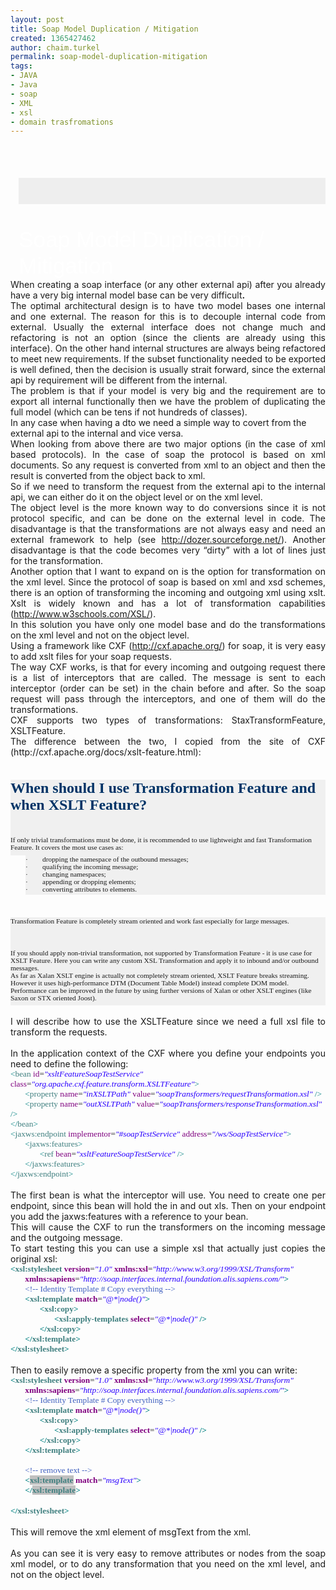 ```yaml
---
layout: post
title: Soap Model Duplication / Mitigation
created: 1365427462
author: chaim.turkel
permalink: soap-model-duplication-mitigation
tags:
- JAVA
- Java
- soap
- XML
- xsl
- domain trasfromations
---
```

<br />
<div class="MsoNormal" style="background: #EEEEEE; line-height: 31.5pt; margin-left: 9.75pt; margin-top: 27.0pt; mso-margin-bottom-alt: auto; mso-outline-level: 1;">
	&nbsp;</div>
<div class="MsoNormal" style="background-position: initial initial; background-repeat: initial initial; line-height: 31.5pt; margin-left: 9.75pt; margin-top: 27pt;">
	<span style="color: white; font-family: &quot;Arial&quot;,&quot;sans-serif&quot;; font-size: 26.5pt; mso-fareast-font-family: &quot;Times New Roman&quot;; mso-font-kerning: 18.0pt;">Soap Model Duplication / Mitigation<o:p></o:p></span></div>
<div class="MsoNormal" style="text-align: justify;">
	When creating a soap interface (or any other external api) after you already have a very big internal model base can be very difficult<b>. <o:p></o:p></b></div>
<div class="MsoNormal" style="text-align: justify;">
	The optimal architectural design is to have two model bases one internal and one external. The reason for this is to decouple internal code from external. Usually the external interface does not change much and refactoring is not an option (since the clients are already using this interface). On the other hand internal structures are always being refactored to meet new requirements. If the subset functionality needed to be exported is well defined, then the decision is usually strait forward, since the external api by requirement will be different from the internal.<o:p></o:p></div>
<div class="MsoNormal" style="text-align: justify;">
	The problem is that if your model is very big and the requirement are to export all internal functionally then we have the problem of duplicating the full model (which can be tens if not hundreds of classes). <o:p></o:p></div>
<div class="MsoNormal">
	In any case when having a dto we need a simple way to covert from the external api to the internal and vice versa. <o:p></o:p></div>
<div class="MsoNormal" style="text-align: justify;">
	When looking from above there are two major options (in the case of xml based protocols). In the case of soap the protocol is based on xml documents. So any request is converted from xml to an object and then the result is converted from the object back to xml. <o:p></o:p></div>
<div class="MsoNormal" style="text-align: justify;">
	So if we need to transform the request from the external api to the internal api, we can either do it on the object level or on the xml level.<o:p></o:p></div>
<div class="MsoNormal" style="text-align: justify;">
	The object level is the more known way to do conversions since it is not protocol specific, and can be done on the external level in code. The disadvantage is that the transformations are not always easy and need an external framework to help (see <a href="http://dozer.sourceforge.net/">http://dozer.sourceforge.net/</a>). Another disadvantage is that the code becomes very &ldquo;dirty&rdquo; with a lot of lines just for the transformation.<o:p></o:p></div>
<div class="MsoNormal" style="text-align: justify;">
	Another option that I want to expand on is the option for transformation on the xml level. Since the protocol of soap is based on xml and xsd schemes, there is an option of transforming the incoming and outgoing xml using xslt. Xslt is widely known and has a lot of transformation capabilities (<a href="http://www.w3schools.com/XSL/">http://www.w3schools.com/XSL/</a>).<o:p></o:p></div>
<div class="MsoNormal" style="text-align: justify;">
	In this solution you have only one model base and do the transformations on the xml level and not on the object level.<o:p></o:p></div>
<div class="MsoNormal" style="text-align: justify;">
	Using a framework like CXF (<a href="http://cxf.apache.org/">http://cxf.apache.org/</a>) for soap, it is very easy to add xslt files for your soap requests. <o:p></o:p></div>
<div class="MsoNormal" style="text-align: justify;">
	The way CXF works, is that for every incoming and outgoing request there is a list of interceptors that are called. The message is sent to each interceptor (order can be set) in the chain before and after. So the soap request will pass through the interceptors, and one of them will do the transformations.<o:p></o:p></div>
<div class="MsoNormal" style="text-align: justify;">
	CXF supports two types of transformations: StaxTransformFeature, XSLTFeature.<o:p></o:p></div>
<div class="MsoNormal" style="text-align: justify;">
	The difference between the two, I copied from the site of CXF (http://cxf.apache.org/docs/xslt-feature.html):<o:p></o:p></div>
<div style="background: #F0F0F0; border-bottom: solid #3C78B5 1.0pt; border: none; mso-border-bottom-alt: solid #3C78B5 .75pt; mso-element: para-border-div; padding: 0in 0in 2.0pt 0in;">
	<h1 style="background-position: initial initial; background-repeat: initial initial; border: none; margin: 27pt 0in 3pt; padding: 0in;">
		<span style="color: #003366; font-family: &quot;Verdana&quot;,&quot;sans-serif&quot;; font-size: 18.0pt;">When should I use Transformation Feature and when XSLT Feature?<o:p></o:p></span></h1>
	<h1 style="background-position: initial initial; background-repeat: initial initial; border: none; margin: 27pt 0in 3pt; padding: 0in;">
		<span style="font-family: &quot;Verdana&quot;,&quot;sans-serif&quot;; font-size: 8.5pt; font-weight: normal;">If only trivial transformations must be done, it is recommended to use lightweight and fast Transformation Feature. It covers the most use cases as:<o:p></o:p></span></h1>
</div>
<div style="background: #F0F0F0; border-bottom: solid #3C78B5 1.0pt; border: none; margin-left: .25in; margin-right: 0in; mso-border-bottom-alt: solid #3C78B5 .75pt; mso-element: para-border-div; padding: 0in 0in 2.0pt 0in;">
	<h1 style="background-position: initial initial; background-repeat: initial initial; border: none; margin: 0in 0in 0.0001pt 0.25in; padding: 0in; text-indent: -0.25in;">
		<!--[if !supportLists]--><span style="font-family: Symbol; font-size: 8.5pt; font-weight: normal; mso-bidi-font-family: Symbol; mso-fareast-font-family: Symbol;">&middot;<span style="font-family: 'Times New Roman'; font-size: 7pt; line-height: normal;">&nbsp;&nbsp;&nbsp;&nbsp;&nbsp;&nbsp;&nbsp;&nbsp;&nbsp; </span></span><!--[endif]--><span style="font-family: &quot;Verdana&quot;,&quot;sans-serif&quot;; font-size: 8.5pt; font-weight: normal;">dropping the namespace of the outbound messages;<o:p></o:p></span></h1>
	<h1 style="background-position: initial initial; background-repeat: initial initial; border: none; margin: 0in 0in 0.0001pt 0.25in; padding: 0in; text-indent: -0.25in;">
		<!--[if !supportLists]--><span style="font-family: Symbol; font-size: 8.5pt; font-weight: normal; mso-bidi-font-family: Symbol; mso-fareast-font-family: Symbol;">&middot;<span style="font-family: 'Times New Roman'; font-size: 7pt; line-height: normal;">&nbsp;&nbsp;&nbsp;&nbsp;&nbsp;&nbsp;&nbsp;&nbsp;&nbsp; </span></span><!--[endif]--><span style="font-family: &quot;Verdana&quot;,&quot;sans-serif&quot;; font-size: 8.5pt; font-weight: normal;">qualifying the incoming message;<o:p></o:p></span></h1>
	<h1 style="background-position: initial initial; background-repeat: initial initial; border: none; margin: 0in 0in 0.0001pt 0.25in; padding: 0in; text-indent: -0.25in;">
		<!--[if !supportLists]--><span style="font-family: Symbol; font-size: 8.5pt; font-weight: normal; mso-bidi-font-family: Symbol; mso-fareast-font-family: Symbol;">&middot;<span style="font-family: 'Times New Roman'; font-size: 7pt; line-height: normal;">&nbsp;&nbsp;&nbsp;&nbsp;&nbsp;&nbsp;&nbsp;&nbsp;&nbsp; </span></span><!--[endif]--><span style="font-family: &quot;Verdana&quot;,&quot;sans-serif&quot;; font-size: 8.5pt; font-weight: normal;">changing namespaces;<o:p></o:p></span></h1>
	<h1 style="background-position: initial initial; background-repeat: initial initial; border: none; margin: 0in 0in 0.0001pt 0.25in; padding: 0in; text-indent: -0.25in;">
		<!--[if !supportLists]--><span style="font-family: Symbol; font-size: 8.5pt; font-weight: normal; mso-bidi-font-family: Symbol; mso-fareast-font-family: Symbol;">&middot;<span style="font-family: 'Times New Roman'; font-size: 7pt; line-height: normal;">&nbsp;&nbsp;&nbsp;&nbsp;&nbsp;&nbsp;&nbsp;&nbsp;&nbsp; </span></span><!--[endif]--><span style="font-family: &quot;Verdana&quot;,&quot;sans-serif&quot;; font-size: 8.5pt; font-weight: normal;">appending or dropping elements;<o:p></o:p></span></h1>
	<h1 style="background-position: initial initial; background-repeat: initial initial; border: none; margin: 0in 0in 0.0001pt 0.25in; padding: 0in; text-indent: -0.25in;">
		<!--[if !supportLists]--><span style="font-family: Symbol; font-size: 8.5pt; font-weight: normal; mso-bidi-font-family: Symbol; mso-fareast-font-family: Symbol;">&middot;<span style="font-family: 'Times New Roman'; font-size: 7pt; line-height: normal;">&nbsp;&nbsp;&nbsp;&nbsp;&nbsp;&nbsp;&nbsp;&nbsp;&nbsp; </span></span><!--[endif]--><span style="font-family: &quot;Verdana&quot;,&quot;sans-serif&quot;; font-size: 8.5pt; font-weight: normal;">converting attributes to elements.<o:p></o:p></span></h1>
</div>
<div style="background: #F0F0F0; border-bottom: solid #3C78B5 1.0pt; border: none; mso-border-bottom-alt: solid #3C78B5 .75pt; mso-element: para-border-div; padding: 0in 0in 2.0pt 0in;">
	<h1 style="background-position: initial initial; background-repeat: initial initial; border: none; margin: 27pt 0in 3pt; padding: 0in;">
		<span style="font-family: &quot;Verdana&quot;,&quot;sans-serif&quot;; font-size: 8.5pt; font-weight: normal;">Transformation Feature is completely stream oriented and work fast especially for large messages.<o:p></o:p></span></h1>
	<h1 style="background-position: initial initial; background-repeat: initial initial; border: none; margin-bottom: 3pt; padding: 0in;">
		<span style="font-family: &quot;Verdana&quot;,&quot;sans-serif&quot;; font-size: 8.5pt; font-weight: normal;">If you should apply non-trivial transformation, not supported by Transformation Feature - it is use case for XSLT Feature. Here you can write any custom XSL Transformation and apply it to inbound and/or outbound messages.<br />
		As far as Xalan XSLT engine is actually not completely stream oriented, XSLT Feature breaks streaming. However it uses high-performance DTM (Document Table Model) instead complete DOM model.<br />
		Performance can be improved in the future by using further versions of Xalan or other XSLT engines (like Saxon or STX oriented Joost).<o:p></o:p></span></h1>
</div>
<div class="MsoNormal">
	&nbsp;</div>
<div class="MsoNormal" style="text-align: justify;">
	I will describe how to use the XSLTFeature since we need a full xsl file to transform the requests.<o:p></o:p></div>
<div class="MsoNormal" style="text-align: justify;">
	&nbsp;</div>
<div class="MsoNormal" style="text-align: justify;">
	In the application context of the CXF where you define your endpoints you need to define the following:<o:p></o:p></div>
<div class="MsoNormal" style="line-height: normal; margin-bottom: .0001pt; margin-bottom: 0in; mso-layout-grid-align: none; text-autospace: none;">
	<span style="color: teal; font-family: Consolas; font-size: 10.0pt;">&lt;</span><span style="color: #3f7f7f; font-family: Consolas; font-size: 10.0pt;">bean</span><span style="font-family: Consolas; font-size: 10.0pt;"> <span style="color: #7f007f;">id</span>=<i><span style="color: #2a00ff;">&quot;xsltFeatureSoapTestService&quot;</span></i> <span style="color: #7f007f;">class</span>=<i><span style="color: #2a00ff;">&quot;org.apache.cxf.feature.transform.XSLTFeature&quot;</span></i><span style="color: teal;">&gt;</span><o:p></o:p></span></div>
<div class="MsoNormal" style="line-height: normal; margin-bottom: .0001pt; margin-bottom: 0in; mso-layout-grid-align: none; text-autospace: none;">
	<span style="font-family: Consolas; font-size: 10pt;">&nbsp;&nbsp;&nbsp;&nbsp;&nbsp;&nbsp; </span><span style="color: teal; font-family: Consolas; font-size: 10.0pt;">&lt;</span><span style="color: #3f7f7f; font-family: Consolas; font-size: 10.0pt;">property</span><span style="font-family: Consolas; font-size: 10.0pt;"> <span style="color: #7f007f;">name</span>=<i><span style="color: #2a00ff;">&quot;inXSLTPath&quot;</span></i> <span style="color: #7f007f;">value</span>=<i><span style="color: #2a00ff;">&quot;soapTransformers/requestTransformation.xsl&quot;</span></i> <span style="color: teal;">/&gt;</span><o:p></o:p></span></div>
<div class="MsoNormal" style="line-height: normal; margin-bottom: .0001pt; margin-bottom: 0in; mso-layout-grid-align: none; text-autospace: none;">
	<span style="font-family: Consolas; font-size: 10pt;">&nbsp;&nbsp;&nbsp;&nbsp;&nbsp;&nbsp; </span><span style="color: teal; font-family: Consolas; font-size: 10.0pt;">&lt;</span><span style="color: #3f7f7f; font-family: Consolas; font-size: 10.0pt;">property</span><span style="font-family: Consolas; font-size: 10.0pt;"> <span style="color: #7f007f;">name</span>=<i><span style="color: #2a00ff;">&quot;outXSLTPath&quot;</span></i> <span style="color: #7f007f;">value</span>=<i><span style="color: #2a00ff;">&quot;soapTransformers/responseTransformation.xsl&quot;</span></i> <span style="color: teal;">/&gt;</span><o:p></o:p></span></div>
<div class="MsoNormal" style="line-height: normal; margin-bottom: .0001pt; margin-bottom: 0in; mso-layout-grid-align: none; text-autospace: none;">
	<span style="color: teal; font-family: Consolas; font-size: 10.0pt;">&lt;/</span><span style="color: #3f7f7f; font-family: Consolas; font-size: 10.0pt;">bean</span><span style="color: teal; font-family: Consolas; font-size: 10.0pt;">&gt;</span><span style="font-family: Consolas; font-size: 10.0pt;"><o:p></o:p></span></div>
<div class="MsoNormal" style="line-height: normal; margin-bottom: .0001pt; margin-bottom: 0in; mso-layout-grid-align: none; text-autospace: none;">
	<span style="color: teal; font-family: Consolas; font-size: 10.0pt;">&lt;</span><span style="color: #3f7f7f; font-family: Consolas; font-size: 10.0pt;">jaxws:endpoint</span><span style="font-family: Consolas; font-size: 10.0pt;"> <span style="color: #7f007f;">implementor</span>=<i><span style="color: #2a00ff;">&quot;#soapTestService&quot;</span></i> <span style="color: #7f007f;">address</span>=<i><span style="color: #2a00ff;">&quot;/ws/SoapTestService&quot;</span></i><span style="color: teal;">&gt;</span><o:p></o:p></span></div>
<div class="MsoNormal" style="line-height: normal; margin-bottom: .0001pt; margin-bottom: 0in; mso-layout-grid-align: none; text-autospace: none;">
	<span style="font-family: Consolas; font-size: 10pt;">&nbsp;&nbsp;&nbsp;&nbsp;&nbsp;&nbsp; </span><span style="color: teal; font-family: Consolas; font-size: 10.0pt;">&lt;</span><span style="color: #3f7f7f; font-family: Consolas; font-size: 10.0pt;">jaxws:features</span><span style="color: teal; font-family: Consolas; font-size: 10.0pt;">&gt;</span><span style="font-family: Consolas; font-size: 10.0pt;"><o:p></o:p></span></div>
<div class="MsoNormal" style="line-height: normal; margin-bottom: .0001pt; margin-bottom: 0in; mso-layout-grid-align: none; text-autospace: none;">
	<span style="font-family: Consolas; font-size: 10pt;">&nbsp;&nbsp;&nbsp;&nbsp;&nbsp;&nbsp;&nbsp;&nbsp;&nbsp;&nbsp;&nbsp;&nbsp;&nbsp; </span><span style="color: teal; font-family: Consolas; font-size: 10.0pt;">&lt;</span><span style="color: #3f7f7f; font-family: Consolas; font-size: 10.0pt;">ref</span><span style="font-family: Consolas; font-size: 10.0pt;"> <span style="color: #7f007f;">bean</span>=<i><span style="color: #2a00ff;">&quot;xsltFeatureSoapTestService&quot;</span></i> <span style="color: teal;">/&gt;</span><o:p></o:p></span></div>
<div class="MsoNormal" style="line-height: normal; margin-bottom: .0001pt; margin-bottom: 0in; mso-layout-grid-align: none; text-autospace: none;">
	<span style="font-family: Consolas; font-size: 10pt;">&nbsp;&nbsp;&nbsp;&nbsp;&nbsp;&nbsp; </span><span style="color: teal; font-family: Consolas; font-size: 10.0pt;">&lt;/</span><span style="color: #3f7f7f; font-family: Consolas; font-size: 10.0pt;">jaxws:features</span><span style="color: teal; font-family: Consolas; font-size: 10.0pt;">&gt;</span><span style="font-family: Consolas; font-size: 10.0pt;"><o:p></o:p></span></div>
<div class="MsoNormal" style="line-height: normal; margin-bottom: .0001pt; margin-bottom: 0in; mso-layout-grid-align: none; text-autospace: none;">
	<span style="color: teal; font-family: Consolas; font-size: 10.0pt;">&lt;/</span><span style="color: #3f7f7f; font-family: Consolas; font-size: 10.0pt;">jaxws:endpoint</span><span style="color: teal; font-family: Consolas; font-size: 10.0pt;">&gt;</span><span style="font-family: Consolas; font-size: 10.0pt;"><o:p></o:p></span></div>
<div class="MsoNormal" style="text-align: justify;">
	&nbsp;</div>
<div class="MsoNormal" style="text-align: justify;">
	The first bean is what the interceptor will use. You need to create one per endpoint, since this bean will hold the in and out xls. Then on your endpoint you add the jaxws:features with a reference to your bean. <o:p></o:p></div>
<div class="MsoNormal" style="text-align: justify;">
	This will cause the CXF to run the transformers on the incoming message and the outgoing message. <o:p></o:p></div>
<div class="MsoNormal" style="text-align: justify;">
	To start testing this you can use a simple xsl that actually just copies the original xsl:<o:p></o:p></div>
<div class="MsoNormal" style="line-height: normal; margin-bottom: .0001pt; margin-bottom: 0in; mso-layout-grid-align: none; text-autospace: none;">
	<b><span style="color: teal; font-family: Consolas; font-size: 10.0pt;">&lt;</span></b><b><span style="color: #3f7f7f; font-family: Consolas; font-size: 10.0pt;">xsl:stylesheet </span></b><b><span style="color: #7f007f; font-family: Consolas; font-size: 10.0pt;">version</span></b><span style="font-family: Consolas; font-size: 10pt;">=</span><i><span style="color: #2a00ff; font-family: Consolas; font-size: 10.0pt;">&quot;1.0&quot; </span></i><b><span style="color: #7f007f; font-family: Consolas; font-size: 10.0pt;">xmlns:xsl</span></b><span style="font-family: Consolas; font-size: 10pt;">=</span><i><span style="color: #2a00ff; font-family: Consolas; font-size: 10.0pt;">&quot;http://www.w3.org/1999/XSL/Transform&quot;</span></i><span style="font-family: Consolas; font-size: 10.0pt;"><o:p></o:p></span></div>
<div class="MsoNormal" style="line-height: normal; margin-bottom: .0001pt; margin-bottom: 0in; mso-layout-grid-align: none; text-autospace: none;">
	<i><span style="color: #2a00ff; font-family: Consolas; font-size: 10.0pt;">&nbsp;&nbsp;&nbsp;&nbsp;&nbsp;&nbsp; </span></i><b><span style="color: #7f007f; font-family: Consolas; font-size: 10.0pt;">xmlns:sapiens</span></b><span style="font-family: Consolas; font-size: 10pt;">=</span><i><span style="color: #2a00ff; font-family: Consolas; font-size: 10.0pt;">&quot;http://soap.interfaces.internal.foundation.alis.sapiens.com/&quot;</span></i><b><span style="color: teal; font-family: Consolas; font-size: 10.0pt;">&gt;</span></b><span style="font-family: Consolas; font-size: 10.0pt;"><o:p></o:p></span></div>
<div class="MsoNormal" style="line-height: normal; margin-bottom: .0001pt; margin-bottom: 0in; mso-layout-grid-align: none; text-autospace: none;">
	<span style="font-family: Consolas; font-size: 10pt;">&nbsp;&nbsp;&nbsp;&nbsp;&nbsp;&nbsp; </span><span style="color: #3f5fbf; font-family: Consolas; font-size: 10.0pt;">&lt;!-- Identity Template # Copy everything --&gt;</span><span style="font-family: Consolas; font-size: 10.0pt;"><o:p></o:p></span></div>
<div class="MsoNormal" style="line-height: normal; margin-bottom: .0001pt; margin-bottom: 0in; mso-layout-grid-align: none; text-autospace: none;">
	<span style="font-family: Consolas; font-size: 10pt;">&nbsp;&nbsp;&nbsp;&nbsp;&nbsp;&nbsp; </span><b><span style="color: teal; font-family: Consolas; font-size: 10.0pt;">&lt;</span></b><b><span style="color: #3f7f7f; font-family: Consolas; font-size: 10.0pt;">xsl:template </span></b><b><span style="color: #7f007f; font-family: Consolas; font-size: 10.0pt;">match</span></b><span style="font-family: Consolas; font-size: 10pt;">=</span><i><span style="color: #2a00ff; font-family: Consolas; font-size: 10.0pt;">&quot;@*|node()&quot;</span></i><b><span style="color: teal; font-family: Consolas; font-size: 10.0pt;">&gt;</span></b><span style="font-family: Consolas; font-size: 10.0pt;"><o:p></o:p></span></div>
<div class="MsoNormal" style="line-height: normal; margin-bottom: .0001pt; margin-bottom: 0in; mso-layout-grid-align: none; text-autospace: none;">
	<span style="font-family: Consolas; font-size: 10pt;">&nbsp;&nbsp;&nbsp;&nbsp;&nbsp;&nbsp;&nbsp;&nbsp;&nbsp;&nbsp;&nbsp;&nbsp;&nbsp; </span><b><span style="color: teal; font-family: Consolas; font-size: 10.0pt;">&lt;</span></b><b><span style="color: #3f7f7f; font-family: Consolas; font-size: 10.0pt;">xsl:copy</span></b><b><span style="color: teal; font-family: Consolas; font-size: 10.0pt;">&gt;</span></b><span style="font-family: Consolas; font-size: 10.0pt;"><o:p></o:p></span></div>
<div class="MsoNormal" style="line-height: normal; margin-bottom: .0001pt; margin-bottom: 0in; mso-layout-grid-align: none; text-autospace: none;">
	<span style="font-family: Consolas; font-size: 10pt;">&nbsp;&nbsp;&nbsp;&nbsp;&nbsp;&nbsp;&nbsp;&nbsp;&nbsp;&nbsp;&nbsp;&nbsp;&nbsp;&nbsp;&nbsp;&nbsp;&nbsp;&nbsp;&nbsp;&nbsp; </span><b><span style="color: teal; font-family: Consolas; font-size: 10.0pt;">&lt;</span></b><b><span style="color: #3f7f7f; font-family: Consolas; font-size: 10.0pt;">xsl:apply-templates </span></b><b><span style="color: #7f007f; font-family: Consolas; font-size: 10.0pt;">select</span></b><span style="font-family: Consolas; font-size: 10pt;">=</span><i><span style="color: #2a00ff; font-family: Consolas; font-size: 10.0pt;">&quot;@*|node()&quot; </span></i><b><span style="color: teal; font-family: Consolas; font-size: 10.0pt;">/&gt;</span></b><span style="font-family: Consolas; font-size: 10.0pt;"><o:p></o:p></span></div>
<div class="MsoNormal" style="line-height: normal; margin-bottom: .0001pt; margin-bottom: 0in; mso-layout-grid-align: none; text-autospace: none;">
	<span style="font-family: Consolas; font-size: 10pt;">&nbsp;&nbsp;&nbsp;&nbsp;&nbsp;&nbsp;&nbsp;&nbsp;&nbsp;&nbsp;&nbsp;&nbsp;&nbsp; </span><b><span style="color: teal; font-family: Consolas; font-size: 10.0pt;">&lt;/</span></b><b><span style="color: #3f7f7f; font-family: Consolas; font-size: 10.0pt;">xsl:copy</span></b><b><span style="color: teal; font-family: Consolas; font-size: 10.0pt;">&gt;</span></b><span style="font-family: Consolas; font-size: 10.0pt;"><o:p></o:p></span></div>
<div class="MsoNormal" style="line-height: normal; margin-bottom: .0001pt; margin-bottom: 0in; mso-layout-grid-align: none; text-autospace: none;">
	<span style="font-family: Consolas; font-size: 10pt;">&nbsp;&nbsp;&nbsp;&nbsp;&nbsp;&nbsp; </span><b><span style="color: teal; font-family: Consolas; font-size: 10.0pt;">&lt;/</span></b><b><span style="color: #3f7f7f; font-family: Consolas; font-size: 10.0pt;">xsl:template</span></b><b><span style="color: teal; font-family: Consolas; font-size: 10.0pt;">&gt;</span></b><span style="font-family: Consolas; font-size: 10.0pt;"><o:p></o:p></span></div>
<div class="MsoNormal" style="line-height: normal; margin-bottom: .0001pt; margin-bottom: 0in; mso-layout-grid-align: none; text-autospace: none;">
	<b><span style="color: teal; font-family: Consolas; font-size: 10.0pt;">&lt;/</span></b><b><span style="color: #3f7f7f; font-family: Consolas; font-size: 10.0pt;">xsl:stylesheet</span></b><b><span style="color: teal; font-family: Consolas; font-size: 10.0pt;">&gt;</span></b><span style="font-family: Consolas; font-size: 10.0pt;"><o:p></o:p></span></div>
<div class="MsoNormal" style="text-align: justify;">
	&nbsp;</div>
<div class="MsoNormal" style="text-align: justify;">
	Then to easily remove a specific property from the xml you can write:<o:p></o:p></div>
<div class="MsoNormal" style="line-height: normal; margin-bottom: .0001pt; margin-bottom: 0in; mso-layout-grid-align: none; text-autospace: none;">
	<b><span style="color: teal; font-family: Consolas; font-size: 10.0pt;">&lt;</span></b><b><span style="color: #3f7f7f; font-family: Consolas; font-size: 10.0pt;">xsl:stylesheet </span></b><b><span style="color: #7f007f; font-family: Consolas; font-size: 10.0pt;">version</span></b><span style="font-family: Consolas; font-size: 10pt;">=</span><i><span style="color: #2a00ff; font-family: Consolas; font-size: 10.0pt;">&quot;1.0&quot; </span></i><b><span style="color: #7f007f; font-family: Consolas; font-size: 10.0pt;">xmlns:xsl</span></b><span style="font-family: Consolas; font-size: 10pt;">=</span><i><span style="color: #2a00ff; font-family: Consolas; font-size: 10.0pt;">&quot;http://www.w3.org/1999/XSL/Transform&quot;</span></i><span style="font-family: Consolas; font-size: 10.0pt;"><o:p></o:p></span></div>
<div class="MsoNormal" style="line-height: normal; margin-bottom: .0001pt; margin-bottom: 0in; mso-layout-grid-align: none; text-autospace: none;">
	<i><span style="color: #2a00ff; font-family: Consolas; font-size: 10.0pt;">&nbsp;&nbsp;&nbsp;&nbsp;&nbsp;&nbsp; </span></i><b><span style="color: #7f007f; font-family: Consolas; font-size: 10.0pt;">xmlns:sapiens</span></b><span style="font-family: Consolas; font-size: 10pt;">=</span><i><span style="color: #2a00ff; font-family: Consolas; font-size: 10.0pt;">&quot;http://soap.interfaces.internal.foundation.alis.sapiens.com/&quot;</span></i><b><span style="color: teal; font-family: Consolas; font-size: 10.0pt;">&gt;</span></b><span style="font-family: Consolas; font-size: 10.0pt;"><o:p></o:p></span></div>
<div class="MsoNormal" style="line-height: normal; margin-bottom: .0001pt; margin-bottom: 0in; mso-layout-grid-align: none; text-autospace: none;">
	<span style="font-family: Consolas; font-size: 10pt;">&nbsp;&nbsp;&nbsp;&nbsp;&nbsp;&nbsp; </span><span style="color: #3f5fbf; font-family: Consolas; font-size: 10.0pt;">&lt;!-- Identity Template # Copy everything --&gt;</span><span style="font-family: Consolas; font-size: 10.0pt;"><o:p></o:p></span></div>
<div class="MsoNormal" style="line-height: normal; margin-bottom: .0001pt; margin-bottom: 0in; mso-layout-grid-align: none; text-autospace: none;">
	<span style="font-family: Consolas; font-size: 10pt;">&nbsp;&nbsp;&nbsp;&nbsp;&nbsp;&nbsp; </span><b><span style="color: teal; font-family: Consolas; font-size: 10.0pt;">&lt;</span></b><b><span style="color: #3f7f7f; font-family: Consolas; font-size: 10.0pt;">xsl:template </span></b><b><span style="color: #7f007f; font-family: Consolas; font-size: 10.0pt;">match</span></b><span style="font-family: Consolas; font-size: 10pt;">=</span><i><span style="color: #2a00ff; font-family: Consolas; font-size: 10.0pt;">&quot;@*|node()&quot;</span></i><b><span style="color: teal; font-family: Consolas; font-size: 10.0pt;">&gt;</span></b><span style="font-family: Consolas; font-size: 10.0pt;"><o:p></o:p></span></div>
<div class="MsoNormal" style="line-height: normal; margin-bottom: .0001pt; margin-bottom: 0in; mso-layout-grid-align: none; text-autospace: none;">
	<span style="font-family: Consolas; font-size: 10pt;">&nbsp;&nbsp;&nbsp;&nbsp;&nbsp;&nbsp;&nbsp;&nbsp;&nbsp;&nbsp;&nbsp;&nbsp;&nbsp; </span><b><span style="color: teal; font-family: Consolas; font-size: 10.0pt;">&lt;</span></b><b><span style="color: #3f7f7f; font-family: Consolas; font-size: 10.0pt;">xsl:copy</span></b><b><span style="color: teal; font-family: Consolas; font-size: 10.0pt;">&gt;</span></b><span style="font-family: Consolas; font-size: 10.0pt;"><o:p></o:p></span></div>
<div class="MsoNormal" style="line-height: normal; margin-bottom: .0001pt; margin-bottom: 0in; mso-layout-grid-align: none; text-autospace: none;">
	<span style="font-family: Consolas; font-size: 10pt;">&nbsp;&nbsp;&nbsp;&nbsp;&nbsp;&nbsp;&nbsp;&nbsp;&nbsp;&nbsp;&nbsp;&nbsp;&nbsp;&nbsp;&nbsp;&nbsp;&nbsp;&nbsp;&nbsp;&nbsp; </span><b><span style="color: teal; font-family: Consolas; font-size: 10.0pt;">&lt;</span></b><b><span style="color: #3f7f7f; font-family: Consolas; font-size: 10.0pt;">xsl:apply-templates </span></b><b><span style="color: #7f007f; font-family: Consolas; font-size: 10.0pt;">select</span></b><span style="font-family: Consolas; font-size: 10pt;">=</span><i><span style="color: #2a00ff; font-family: Consolas; font-size: 10.0pt;">&quot;@*|node()&quot; </span></i><b><span style="color: teal; font-family: Consolas; font-size: 10.0pt;">/&gt;</span></b><span style="font-family: Consolas; font-size: 10.0pt;"><o:p></o:p></span></div>
<div class="MsoNormal" style="line-height: normal; margin-bottom: .0001pt; margin-bottom: 0in; mso-layout-grid-align: none; text-autospace: none;">
	<span style="font-family: Consolas; font-size: 10pt;">&nbsp;&nbsp;&nbsp;&nbsp;&nbsp;&nbsp;&nbsp;&nbsp;&nbsp;&nbsp;&nbsp;&nbsp;&nbsp; </span><b><span style="color: teal; font-family: Consolas; font-size: 10.0pt;">&lt;/</span></b><b><span style="color: #3f7f7f; font-family: Consolas; font-size: 10.0pt;">xsl:copy</span></b><b><span style="color: teal; font-family: Consolas; font-size: 10.0pt;">&gt;</span></b><span style="font-family: Consolas; font-size: 10.0pt;"><o:p></o:p></span></div>
<div class="MsoNormal" style="line-height: normal; margin-bottom: .0001pt; margin-bottom: 0in; mso-layout-grid-align: none; text-autospace: none;">
	<span style="font-family: Consolas; font-size: 10pt;">&nbsp;&nbsp;&nbsp;&nbsp;&nbsp;&nbsp; </span><b><span style="color: teal; font-family: Consolas; font-size: 10.0pt;">&lt;/</span></b><b><span style="color: #3f7f7f; font-family: Consolas; font-size: 10.0pt;">xsl:template</span></b><b><span style="color: teal; font-family: Consolas; font-size: 10.0pt;">&gt;</span></b><span style="font-family: Consolas; font-size: 10.0pt;"><o:p></o:p></span></div>
<div class="MsoNormal" style="line-height: normal; margin-bottom: .0001pt; margin-bottom: 0in; mso-layout-grid-align: none; text-autospace: none;">
	<span style="font-family: Consolas; font-size: 10pt;">&nbsp;&nbsp;&nbsp;&nbsp;&nbsp;&nbsp; </span><span style="font-family: Consolas; font-size: 10.0pt;"><o:p></o:p></span></div>
<div class="MsoNormal" style="line-height: normal; margin-bottom: .0001pt; margin-bottom: 0in; mso-layout-grid-align: none; text-autospace: none;">
	<span style="font-family: Consolas; font-size: 10pt;">&nbsp;&nbsp;&nbsp;&nbsp;&nbsp;&nbsp; </span><span style="color: #3f5fbf; font-family: Consolas; font-size: 10.0pt;">&lt;!-- remove text --&gt;</span><span style="font-family: Consolas; font-size: 10.0pt;"><o:p></o:p></span></div>
<div class="MsoNormal" style="line-height: normal; margin-bottom: .0001pt; margin-bottom: 0in; mso-layout-grid-align: none; text-autospace: none;">
	<span style="font-family: Consolas; font-size: 10pt;">&nbsp;&nbsp;&nbsp;&nbsp;&nbsp;&nbsp; </span><b><span style="color: teal; font-family: Consolas; font-size: 10.0pt;">&lt;</span></b><b><span style="background: silver; color: #3f7f7f; font-family: Consolas; font-size: 10.0pt; mso-highlight: silver;">xsl:template</span></b><b><span style="color: #3f7f7f; font-family: Consolas; font-size: 10.0pt;"> </span></b><b><span style="color: #7f007f; font-family: Consolas; font-size: 10.0pt;">match</span></b><span style="font-family: Consolas; font-size: 10pt;">=</span><i><span style="color: #2a00ff; font-family: Consolas; font-size: 10.0pt;">&quot;msgText&quot;</span></i><b><span style="color: teal; font-family: Consolas; font-size: 10.0pt;">&gt;</span></b><span style="font-family: Consolas; font-size: 10.0pt;"><o:p></o:p></span></div>
<div class="MsoNormal" style="line-height: normal; margin-bottom: .0001pt; margin-bottom: 0in; mso-layout-grid-align: none; text-autospace: none;">
	<span style="font-family: Consolas; font-size: 10pt;">&nbsp;&nbsp;&nbsp;&nbsp;&nbsp;&nbsp; </span><b><span style="color: teal; font-family: Consolas; font-size: 10.0pt;">&lt;/</span></b><b><span style="background: silver; color: #3f7f7f; font-family: Consolas; font-size: 10.0pt; mso-highlight: silver;">xsl:template</span></b><b><span style="color: teal; font-family: Consolas; font-size: 10.0pt;">&gt;</span></b><span style="font-family: Consolas; font-size: 10.0pt;"><o:p></o:p></span></div>
<div class="MsoNormal" style="line-height: normal; margin-bottom: .0001pt; margin-bottom: 0in; mso-layout-grid-align: none; text-autospace: none;">
	&nbsp;</div>
<div class="MsoNormal" style="line-height: normal; margin-bottom: .0001pt; margin-bottom: 0in; mso-layout-grid-align: none; text-autospace: none;">
	<b><span style="color: teal; font-family: Consolas; font-size: 10.0pt;">&lt;/</span></b><b><span style="color: #3f7f7f; font-family: Consolas; font-size: 10.0pt;">xsl:stylesheet</span></b><b><span style="color: teal; font-family: Consolas; font-size: 10.0pt;">&gt;</span></b><span style="font-family: Consolas; font-size: 10.0pt;"><o:p></o:p></span></div>
<div class="MsoNormal" style="text-align: justify;">
	&nbsp;</div>
<div class="MsoNormal" style="text-align: justify;">
	This will remove the xml element of msgText from the xml.<o:p></o:p></div>
<div class="MsoNormal" style="text-align: justify;">
	&nbsp;</div>
<div class="MsoNormal" style="text-align: justify;">
	As you can see it is very easy to remove attributes or nodes from the soap xml model, or to do any transformation that you need on the xml level, and not on the object level.<o:p></o:p></div>
<br />
